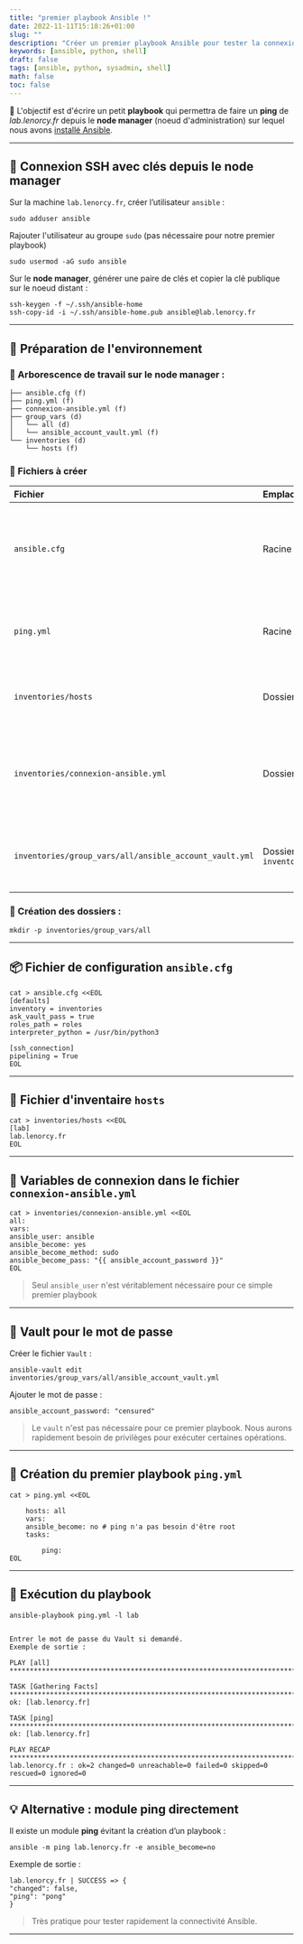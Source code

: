 ```yaml
---
title: "premier playbook Ansible !"
date: 2022-11-11T15:18:26+01:00
slug: ""
description: "Créer un premier playbook Ansible pour tester la connexion ping depuis le node manager."
keywords: [ansible, python, shell]
draft: false
tags: [ansible, python, sysadmin, shell]
math: false
toc: false
---
```

🧭 L'objectif est d'écrire un petit **playbook** qui permettra de faire un **ping** de _lab.lenorcy.fr_ depuis le **node manager** (noeud d'administration) sur lequel nous avons [installé Ansible](/tech/ansible-installation/).

---

## 🔑 Connexion SSH avec clés depuis le node manager

Sur la machine `lab.lenorcy.fr`, créer l’utilisateur `ansible` :
```
sudo adduser ansible
```
Rajouter l'utilisateur au groupe `sudo` (pas nécessaire pour notre premier playbook)
```
sudo usermod -aG sudo ansible
```

Sur le **node manager**, générer une paire de clés et copier la clé publique sur le noeud distant :
```
ssh-keygen -f ~/.ssh/ansible-home
ssh-copy-id -i ~/.ssh/ansible-home.pub ansible@lab.lenorcy.fr
```

---

## 🧰 Préparation de l'environnement

### 📁 Arborescence de travail sur le node manager :
```
├── ansible.cfg (f)
├── ping.yml (f)
├── connexion-ansible.yml (f)
├── group_vars (d)
│   └── all (d)
│   └── ansible_account_vault.yml (f)
└── inventories (d)
    └── hosts (f)
```

### 📝 Fichiers à créer

| Fichier | Emplacement | Rôle |
|:--|:--|:--|
| `ansible.cfg` | Racine du projet Ansible | Fichier de configuration principale d’Ansible : inventaire par défaut, options SSH, chemins des rôles, etc. |
| `ping.yml` | Racine du projet Ansible | Playbook exécutant un test de connectivité (`ping`) sur les hôtes cibles. |
| `inventories/hosts` | Dossier `inventories` | Liste des machines gérées (groupes et hôtes). |
| `inventories/connexion-ansible.yml` | Dossier `inventories` | Variables globales définissant la méthode de connexion (`ansible_user`, `ansible_become`, etc.). |
| `inventories/group_vars/all/ansible_account_vault.yml` | Dossier `inventories/group_vars/all` | Contient les secrets chiffrés via Ansible Vault (mot de passe sudo, tokens, etc.). |

### 📁 Création des dossiers :
```
mkdir -p inventories/group_vars/all
```

---

## 📦 Fichier de configuration `ansible.cfg`
```
cat > ansible.cfg <<EOL
[defaults]
inventory = inventories
ask_vault_pass = true
roles_path = roles
interpreter_python = /usr/bin/python3

[ssh_connection]
pipelining = True
EOL
```

---

## 📂 Fichier d'inventaire `hosts`
```
cat > inventories/hosts <<EOL
[lab]
lab.lenorcy.fr
EOL
```

---

## 🔧 Variables de connexion dans le fichier `connexion-ansible.yml`
```
cat > inventories/connexion-ansible.yml <<EOL
all:
vars:
ansible_user: ansible
ansible_become: yes
ansible_become_method: sudo
ansible_become_pass: "{{ ansible_account_password }}"
EOL
```

> Seul `ansible_user` n'est véritablement nécessaire pour ce simple premier playbook 

---

## 🔐 Vault pour le mot de passe

Créer le fichier `Vault` :
```
ansible-vault edit inventories/group_vars/all/ansible_account_vault.yml
```

Ajouter le mot de passe :
```
ansible_account_password: "censured"
```

> Le `vault` n'est pas nécessaire pour ce premier playbook. Nous aurons rapidement besoin de privilèges pour exécuter certaines opérations.

---

## 📝 Création du premier playbook `ping.yml`
```
cat > ping.yml <<EOL

    hosts: all
    vars:
    ansible_become: no # ping n'a pas besoin d'être root
    tasks:

        ping:
EOL
```

---

## 🚀 Exécution du playbook
```
ansible-playbook ping.yml -l lab


Entrer le mot de passe du Vault si demandé.  
Exemple de sortie :

PLAY [all] **********************************************************************************************

TASK [Gathering Facts] **********************************************************************************
ok: [lab.lenorcy.fr]

TASK [ping] *********************************************************************************************
ok: [lab.lenorcy.fr]

PLAY RECAP **********************************************************************************************
lab.lenorcy.fr : ok=2 changed=0 unreachable=0 failed=0 skipped=0 rescued=0 ignored=0
```

---

## 💡 Alternative : module ping directement

Il existe un module **ping** évitant la création d’un playbook :
```
ansible -m ping lab.lenorcy.fr -e ansible_become=no
```

Exemple de sortie :
```
lab.lenorcy.fr | SUCCESS => {
"changed": false,
"ping": "pong"
}
```

> Très pratique pour tester rapidement la connectivité Ansible.

---
